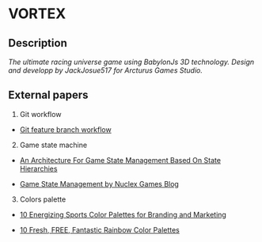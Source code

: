 # VORTEX

## Description

_The ultimate racing universe game using BabylonJs 3D technology. Design and developp by JackJosue517 for Arcturus Games Studio._

## External papers

1. Git workflow

- [Git feature branch workflow](https://www.atlassian.com/git/tutorials/comparing-workflows/feature-branch-workflow)

2. Game state machine

- [An Architecture For Game State Management Based On State
  Hierarchies](https://www.cin.ufpe.br/~sbgames/proceedings/files/An%20Architecture%20for%20Game%20State%20Management%20based%20on%20State%20Hierarchies.pdf)

- [Game State Management by Nuclex Games Blog](http://blog.nuclex-games.com/tutorials/cxx/game-state-management/)

3. Colors palette

- [10 Energizing Sports Color Palettes for Branding and Marketing](https://shutterstock.com/blog/sports-color-palettes-branding-marketing)

- [10 Fresh, FREE, Fantastic Rainbow Color Palettes](https://www.shutterstock.com/blog/rainbow-color-palettes)
